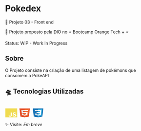 # Pokedex

📎 Projeto 03 - Front end

🎯 Projeto proposto pela DIO no ⭐ Bootcamp Orange Tech + ⭐ 

Status: WIP - Work In Progress <br>


## Sobre 

O Projeto consiste na criação de uma listagem de pokémons que consomem a PokeAPI

## 🛸 Tecnologias Utilizadas

<div style="display: inline_block"><br>
  
  <img align="center" alt="Metzker-Js" height="30" width="40" src="https://raw.githubusercontent.com/devicons/devicon/master/icons/javascript/javascript-plain.svg">
  <img align="center" alt="Metzker-HTML" height="30" width="40" src="https://raw.githubusercontent.com/devicons/devicon/master/icons/html5/html5-original.svg">
  <img align="center" alt="Metzker-CSS" height="30" width="40" src="https://raw.githubusercontent.com/devicons/devicon/master/icons/css3/css3-original.svg">

</div>



✨ Visite: <i>Em breve</i>